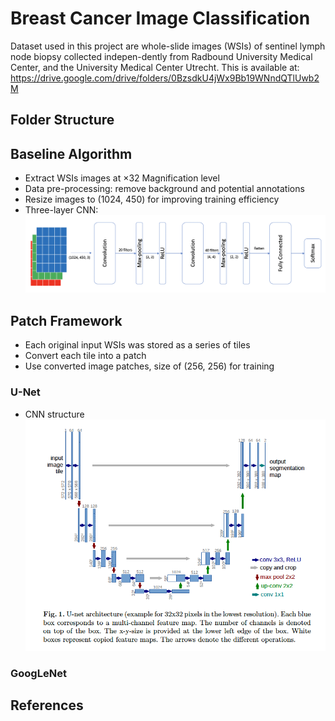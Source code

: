 # Breast Cancer Image Classification
Dataset used in this project are whole-slide images (WSIs) of sentinel lymph node biopsy collected indepen-dently from Radbound University Medical Center, and the University Medical Center Utrecht. 
This is available at: https://drive.google.com/drive/folders/0BzsdkU4jWx9Bb19WNndQTlUwb2M

## Folder Structure

## Baseline Algorithm
- Extract WSIs images at ×32 Magnification level
- Data pre-processing: remove background and potential annotations
- Resize images to (1024, 450) for improving training efficiency
- Three-layer CNN:
![Baseline Structure](./baseline_structure.png)


## Patch Framework
- Each original input WSIs was stored as a series of tiles
- Convert each tile into a patch
- Use converted image patches, size of (256, 256) for training
### U-Net
- CNN structure
![U-Net Structure](./unet_structure.png)
### GoogLeNet


## References
